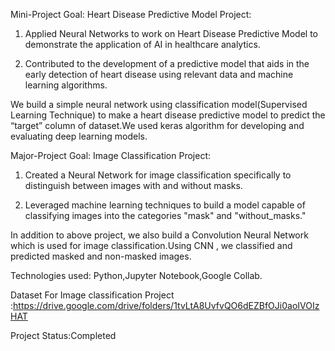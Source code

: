 Mini-Project Goal: Heart Disease Predictive Model Project: 

 1. Applied Neural Networks to work on Heart Disease Predictive Model to demonstrate the application of AI in healthcare analytics.
    
 2. Contributed to the development of a predictive model that aids in the early detection of heart disease using relevant data and machine learning algorithms.

We build a simple neural network using classification model(Supervised Learning Technique) to make a heart disease predictive model to predict the “target” column of dataset.We used keras algorithm for developing and evaluating deep learning models. 
    
Major-Project Goal: Image Classification Project: 

 1. Created a Neural Network for image classification specifically  to distinguish  between images with and without masks. 
 
 2. Leveraged machine learning techniques to build a model capable of classifying images into the categories "mask" and "without_masks."

In addition to above project, we also build a Convolution Neural Network which is used for image classification.Using  CNN , we classified and predicted masked and non-masked images.
 
Technologies used: Python,Jupyter Notebook,Google Collab.

Dataset For Image classification Project :https://drive.google.com/drive/folders/1tvLtA8UvfvQO6dEZBfOJi0aoIVOIzHAT

Project Status:Completed



